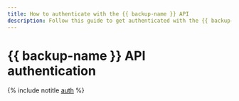 ```yaml
---
title: How to authenticate with the {{ backup-name }} API
description: Follow this guide to get authenticated with the {{ backup-name }} API.
---
```


# {{ backup-name }} API authentication

{% include notitle [auth](../../../_includes/authentication.md) %}
